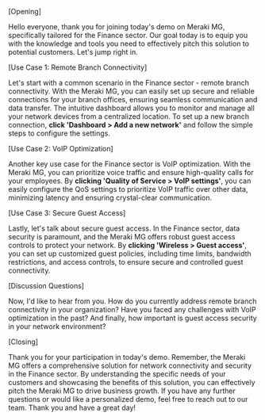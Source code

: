 [Opening]

Hello everyone, thank you for joining today's demo on Meraki MG, specifically tailored for the Finance sector. Our goal today is to equip you with the knowledge and tools you need to effectively pitch this solution to potential customers. Let's jump right in.

[Use Case 1: Remote Branch Connectivity]

Let's start with a common scenario in the Finance sector - remote branch connectivity. With the Meraki MG, you can easily set up secure and reliable connections for your branch offices, ensuring seamless communication and data transfer. The intuitive dashboard allows you to monitor and manage all your network devices from a centralized location. To set up a new branch connection, **click 'Dashboard > Add a new network'** and follow the simple steps to configure the settings.

[Use Case 2: VoIP Optimization]

Another key use case for the Finance sector is VoIP optimization. With the Meraki MG, you can prioritize voice traffic and ensure high-quality calls for your employees. By **clicking 'Quality of Service > VoIP settings'**, you can easily configure the QoS settings to prioritize VoIP traffic over other data, minimizing latency and ensuring crystal-clear communication.

[Use Case 3: Secure Guest Access]

Lastly, let's talk about secure guest access. In the Finance sector, data security is paramount, and the Meraki MG offers robust guest access controls to protect your network. By **clicking 'Wireless > Guest access'**, you can set up customized guest policies, including time limits, bandwidth restrictions, and access controls, to ensure secure and controlled guest connectivity.

[Discussion Questions]

Now, I'd like to hear from you. How do you currently address remote branch connectivity in your organization? Have you faced any challenges with VoIP optimization in the past? And finally, how important is guest access security in your network environment?

[Closing]

Thank you for your participation in today's demo. Remember, the Meraki MG offers a comprehensive solution for network connectivity and security in the Finance sector. By understanding the specific needs of your customers and showcasing the benefits of this solution, you can effectively pitch the Meraki MG to drive business growth. If you have any further questions or would like a personalized demo, feel free to reach out to our team. Thank you and have a great day!